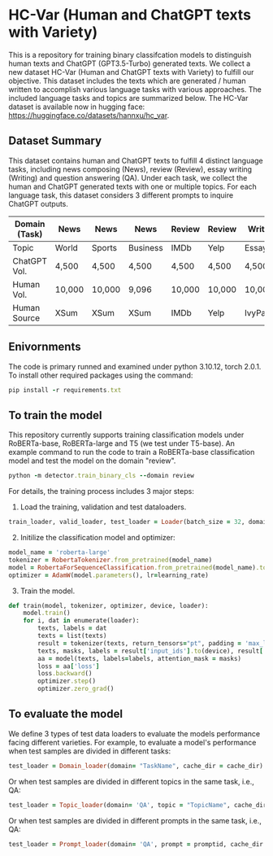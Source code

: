 # HC-Var (Human and ChatGPT texts with Variety)
This is a repository for training binary classifcation models to distinguish human texts and ChatGPT (GPT3.5-Turbo) generated texts.
We collect a new dataset HC-Var (Human and ChatGPT texts with Variety) to fulfill our objective. 
This dataset includes the texts which are generated / human written to accomplish various language tasks with various approaches. 
The included language tasks and topics are summarized below. 
The HC-Var dataset is available now in hugging face: https://huggingface.co/datasets/hannxu/hc_var. 

## Dataset Summary
This dataset contains human and ChatGPT texts to fulfill 4 distinct language tasks, including news composing (News), review (Review), essay writing (Writing) and question answering (QA). Under each task, 
we collect the human and ChatGPT generated texts with one or multiple topics. 
For each language task, this dataset considers 3 different prompts to inquire ChatGPT outputs. 

| Domain (Task) | News   | News   | News     | Review | Review | Writing  | QA      | QA      | QA      | QA      |
|---------------|--------|--------|----------|--------|--------|----------|---------|---------|---------|---------|
| Topic         | World  | Sports | Business | IMDb   | Yelp   | Essay    | Finance | Histroy | Medical | Science |
| ChatGPT Vol.  | 4,500  | 4,500  | 4,500    | 4,500  | 4,500  | 4,500    | 4,500   | 4,500   | 4,500   | 4,500   |
| Human Vol.    | 10,000 | 10,000 | 9,096    | 10,000 | 10,000 | 10,000   | 10,000  | 10,000  | 10,000  | 10,000  |
| Human Source  | XSum   | XSum   | XSum     | IMDb   | Yelp   | IvyPanda | FiQA    | Reddit  | MedQuad | Reddit  |


## Enivornments
The code is primary runned and examined under python 3.10.12, torch 2.0.1. To install other required packages using the command:
```ruby
pip install -r requirements.txt
```
## To train the model
This repository currently supports training classification models under RoBERTa-base, RoBERTa-large and T5 (we test under T5-base).
An example command to run the code to train a RoBERTa-base classification model and test the model on the domain "review".
```ruby
python -m detector.train_binary_cls --domain review 
```
For details, the training process includes 3 major steps:
1. Load the training, validation and test dataloaders.
```ruby
train_loader, valid_loader, test_loader = Loader(batch_size = 32, domain=domain, cache_dir = cache_dir)
```
2. Initilize the classification model and optimizer:
```ruby
model_name = 'roberta-large' 
tokenizer = RobertaTokenizer.from_pretrained(model_name)
model = RobertaForSequenceClassification.from_pretrained(model_name).to(device)
optimizer = AdamW(model.parameters(), lr=learning_rate)
```
3. Train the model.
```ruby
def train(model, tokenizer, optimizer, device, loader):
    model.train()
    for i, dat in enumerate(loader):
        texts, labels = dat
        texts = list(texts)
        result = tokenizer(texts, return_tensors="pt", padding = 'max_length', max_length = 256, truncation=True)
        texts, masks, labels = result['input_ids'].to(device), result['attention_mask'].to(device), labels.to(device)
        aa = model(texts, labels=labels, attention_mask = masks)
        loss = aa['loss']
        loss.backward()
        optimizer.step()
        optimizer.zero_grad()
```
## To evaluate the model
We define 3 types of test data loaders to evaluate the models performance facing different varieties.
For example, to evaluate a model's performance when test samples are divided in different tasks:
```ruby
test_loader = Domain_loader(domain= "TaskName", cache_dir = cache_dir)  ## TaskName can be News, Review, Writing, QA
```
Or when test samples are divided in different topics in the same task, i.e., QA:
```ruby
test_loader = Topic_loader(domain= 'QA', topic = "TopicName", cache_dir = cache_dir)  ## TopicName can be history, finance, medical, science
```
Or when test samples are divided in different prompts in the same task, i.e., QA:
```ruby
test_loader = Prompt_loader(domain= 'QA', prompt = promptid, cache_dir = cache_dir)  ## promptid can be "P1", "P2", "P3"
```

